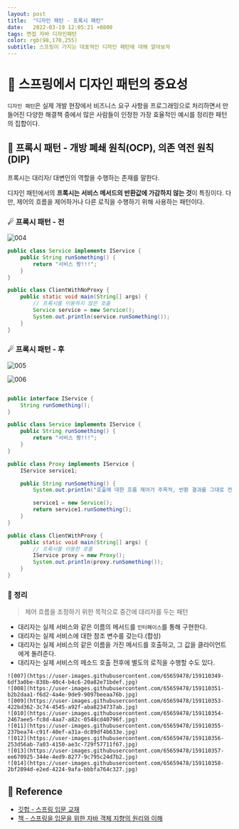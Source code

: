 ```yaml
---
layout: post 
title:  "디자인 패턴 - 프록시 패턴"
date:   2022-03-19 12:05:21 +0800 
tags: 면접 자바 디자인패턴
color: rgb(98,170,255)
subtitle: 스프링이 가지는 대표적인 디자인 패턴에 대해 알아보자
--- 
```


# 🚀 스프링에서 디자인 패턴의 중요성

`디자인 패턴`은 실제 개발 현장에서 비즈니스 요구 사항을 프로그래밍으로 처리하면서 만들어진 다양한 해결책 중에서 많은 사람들이
인정한 가장 효율적인 예시를 정리한 패턴의 집합이다.

## 🌠 프록시 패턴 - 개방 폐쇄 원칙(OCP), 의존 역전 원칙(DIP)

프록시는 대리자/ 대변인의 역할을 수행하는 존재를 말한다.

디자인 패턴에서의 **프록시는 서비스 메서드의 반환값에 가감하지 않는 것**이 특징이다. 다만, 제어의 흐름을 제어하거나 다른 로직을
수행하기 위해 사용하는 패턴이다.


### ☄ 프록시 패턴 - 전

![004](https://user-images.githubusercontent.com/65659478/159110346-f2fba44a-7a4b-43a8-8bf8-cf36160917b7.jpg)


```java
public class Service implements IService {
    public String runSomething() {
        return "서비스 짱!!!";
    }
}

public class ClientWithNoProxy {
    public static void main(String[] args) {
        // 프록시를 이용하지 않은 호출
        Service service = new Service();
        System.out.println(service.runSomething());
    }
}
```

### ☄ 프록시 패턴 - 후


![005](https://user-images.githubusercontent.com/65659478/159110347-1188710a-e9cf-44a3-9e15-22d0fe31487d.jpg)

![006](https://user-images.githubusercontent.com/65659478/159110348-a97ddbf7-aa5f-49b9-83fe-ee5edfdc59b1.jpg)

```java

public interface IService {
    String runSomething();
}

public class Service implements IService {
    public String runSomething() {
        return "서비스 짱!!!";
    }
}

public class Proxy implements IService {
    IService service1;

    public String runSomething() {
        System.out.println("호출에 대한 흐름 제어가 주목적, 반환 결과를 그대로 전달");

        service1 = new Service();
        return service1.runSomething();
    }
}

public class ClientWithProxy {
    public static void main(String[] args) {
        // 프록시를 이용한 호출
        IService proxy = new Proxy();
        System.out.println(proxy.runSomething());
    }
}
```



### 🌠 정리

> 제어 흐름을 조정하기 위한 목적으로 중간에 대리자를 두는 패턴

- 대리자는 실제 서비스와 같은 이름의 메서드를 `인터페이스`를 통해 구현한다.
- 대리자는 실제 서비스에 대한 참조 변수를 갖는다.(합성)
- 대리자는 실제 서비스의 같은 이름을 가진 메서드를 호출하고, 그 값을 클라이언트에게 돌려준다.
- 대리자는 실제 서비스의 메소드 호출 전후에 별도의 로직을 수행할 수도 있다.

```
![007](https://user-images.githubusercontent.com/65659478/159110349-6df3a0be-838b-40c4-b4c6-20a82e71bdef.jpg)
![008](https://user-images.githubusercontent.com/65659478/159110351-b2b2daa1-f6d2-4a4e-9de9-9097beeaa76b.jpg)
![009](https://user-images.githubusercontent.com/65659478/159110353-422bd362-3c74-4545-a92f-aba8234737ab.jpg)
![010](https://user-images.githubusercontent.com/65659478/159110354-2467aee5-fc8d-4aa7-a82c-0548cd40796f.jpg)
![011](https://user-images.githubusercontent.com/65659478/159110355-237bea74-c91f-40ef-a31a-dc89df4b633e.jpg)
![012](https://user-images.githubusercontent.com/65659478/159110356-253d56ab-7a03-4150-ae3c-729f57711f67.jpg)
![013](https://user-images.githubusercontent.com/65659478/159110357-ee670925-344e-4ed9-8277-9c795c24d7b2.jpg)
![014](https://user-images.githubusercontent.com/65659478/159110358-2bf2894d-e2ed-4224-9afa-bbbfa764c327.jpg)

```

## 🧾 Reference
- [깃헙 - 스프링 입문 교재](https://github.com/expert0226/oopinspring)
- [책 - 스프링을 입문을 위한 자바 객체 지향의 원리와 이해](https://www.aladin.co.kr/shop/wproduct.aspx?ItemId=55641908)


